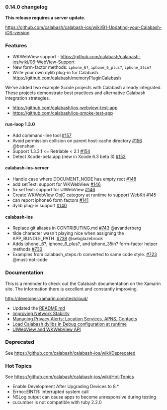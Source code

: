 ### 0.14.0 changelog

**This release requires a server update.**

https://github.com/calabash/calabash-ios/wiki/B1-Updating-your-Calabash-iOS-version

### Features

* WKWebView support - https://github.com/calabash/calabash-ios/wiki/06-WebView-Support
* New form-factor methods:  `iphone_6?`, `iphone_6_plus?`, `iphone_35in?`
* Write your own dylib plug-in for Calabash.  https://github.com/calabash/memoryPluginCalabash

We've added two example Xcode projects with Calabash already integrated.  These projects demonstrate best practices and alternative Calabash integration strategies.

* https://github.com/calabash/ios-webview-test-app
* https://github.com/calabash/ios-smoke-test-app

#### run-loop 1.3.0

* Add command-line tool [#157](https://github.com/calabash/run_loop/pull/157)
* Avoid permission collision on parent host-cache directory [#156](https://github.com/calabash/run_loop/pull/156) @benshan
* Support 1.3.3.1 <= Retriable < 2.1 [#154](https://github.com/calabash/run_loop/pull/154)
* Detect Xcode-beta.app (new in Xcode 6.3 beta 3) [#153](https://github.com/calabash/run_loop/pull/153)

#### calabash-ios-server

* Handle case where DOCUMENT\_NODE has empty rect
  [#148](https://github.com/calabash/calabash-ios-server/pull/148)
* add setText: support for WKWebView [#146](https://github.com/calabash/calabash-ios-server/pull/146)
* fix setText: support for UIWebView [#146](https://github.com/calabash/calabash-ios-server/pull/146)
* Create WKWebView ObjC category at runtime to support WebKit [#145](https://github.com/calabash/calabash-ios-server/pull/145)
* can report iphone6 form factors [#141](https://github.com/calabash/calabash-ios-server/pull/141)
* dylib plug-in support [#140](https://github.com/calabash/calabash-ios-server/pull/140)

#### calabash-ios

* Replace git aliases in CONTRIBUTING.md
  [#743](https://github.com/calabash/calabash-ios/pull/738) @avanderberg
* tilde character wasn't playing nice when assigning the APP\_BUNDLE\_PATH. [#738](https://github.com/calabash/calabash-ios/pull/738) @sebglazebrook
* Adds iphonei\_6?, iphone\_6\_plus?, and iphone\_35in? form-factor helper methods [#730](https://github.com/calabash/calabash-ios/pull/730)
* Examples from calabash\_steps.rb converted to same code style. [#723](https://github.com/calabash/calabash-ios/pull/723) @must-not-code

### Documentation

This is a reminder to check out the Calabash documentation on the Xamarin site.  The information there is excellent and constantly improving.

http://developer.xamarin.com/testcloud/

* Updated the [README.md](../README.md)
* [Improving Network Stability](https://github.com/calabash/calabash-ios/wiki/Improving-Network-Stability)
* [Managing Privacy Alerts: Location Services, APNS, Contacts](https://github.com/calabash/calabash-ios/wiki/Managing-Privacy-Alerts%3A--Location-Services%2C-APNS%2C-Contacts)
* [Load Calabash dylibs in Debug configuration at runtime](https://github.com/calabash/ios-smoke-test-app/pull/17)
* [UIWebView and WKWebView API](https://github.com/calabash/calabash-ios/wiki/06-WebView-Support)


### Deprecated

See https://github.com/calabash/calabash-ios/wiki/Deprecated

### Hot Topics

See https://github.com/calabash/calabash-ios/wiki/Hot-Topics

* Enable Development After Upgrading Devices to 8.\*
* Errno::EINTR: Interrupted system call
* NSLog output can cause apps to become unresponsive during testing
* cucumber is not compatible with ruby 2.2.0
